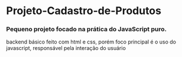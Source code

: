 # Projeto-Cadastro-de-Produtos
### Pequeno projeto focado na prática do JavaScript puro.
backend básico feito com html e css, porém foco principal é o uso do javascript, responsável pela interação do usuário
